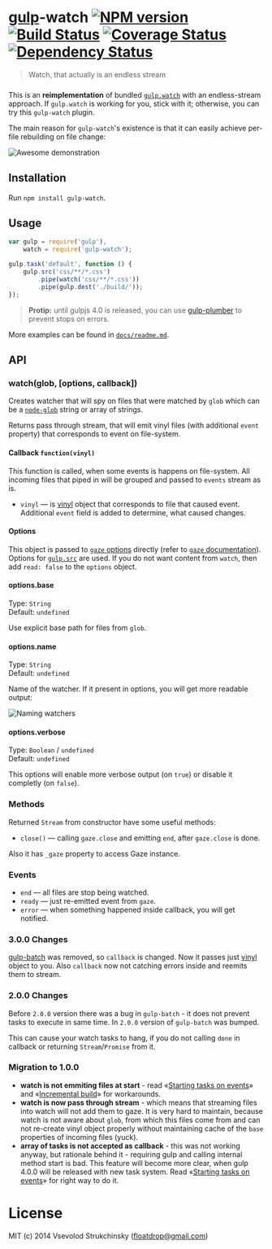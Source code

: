 # [gulp](https://github.com/gulpjs/gulp)-watch [![NPM version][npm-image]][npm-url] [![Build Status][travis-image]][travis-url] [![Coverage Status][coveralls-image]][coveralls-url] [![Dependency Status][depstat-image]][depstat-url]
> Watch, that actually is an endless stream

###  

This is an __reimplementation__ of bundled [`gulp.watch`](https://github.com/gulpjs/gulp/blob/master/docs/API.md#gulpwatchglob—opts-cb) with an endless-stream approach. If `gulp.watch` is working for you, stick with it; otherwise, you can try this `gulp-watch` plugin.

The main reason for `gulp-watch`'s existence is that it can easily achieve per-file rebuilding on file change:

![Awesome demonstration](https://github.com/floatdrop/gulp-watch/raw/master/img/2014-01-09.gif)

## Installation

Run `npm install gulp-watch`.

## Usage

```js
var gulp = require('gulp'),
    watch = require('gulp-watch');

gulp.task('default', function () {
    gulp.src('css/**/*.css')
        .pipe(watch('css/**/*.css'))
        .pipe(gulp.dest('./build/'));
});
```

> __Protip:__ until gulpjs 4.0 is released, you can use [gulp-plumber](https://github.com/floatdrop/gulp-plumber) to prevent stops on errors.

More examples can be found in [`docs/readme.md`](/docs/readme.md).

## API

### watch(glob, [options, callback])

Creates watcher that will spy on files that were matched by `glob` which can be a
[`node-glob`](https://github.com/isaacs/node-glob) string or array of strings.

Returns pass through stream, that will emit vinyl files
(with additional `event` property) that corresponds to event on file-system.

#### Callback `function(vinyl)`

This function is called, when some events is happens on file-system.
All incoming files that piped in will be grouped and passed to `events` stream as is.

 * `vinyl` — is [vinyl](https://github.com/wearefractal/vinyl) object that corresponds to file that caused event. Additional `event` field is added to determine, what caused changes.

#### Options

This object is passed to [`gaze` options](https://github.com/shama/gaze#properties) directly (refer to [`gaze` documentation](https://github.com/shama/gaze)). Options for [`gulp.src`](https://github.com/gulpjs/gulp#gulpsrcglobs-options) are used. If you do not want content from `watch`, then add `read: false` to the `options` object.

#### options.base
Type: `String`  
Default: `undefined`

Use explicit base path for files from `glob`.

#### options.name
Type: `String`  
Default: `undefined`

Name of the watcher. If it present in options, you will get more readable output:

![Naming watchers](https://github.com/floatdrop/gulp-watch/raw/master/img/naming.png)

#### options.verbose
Type: `Boolean` / `undefined`  
Default: `undefined`

This options will enable more verbose output (on `true`) or disable it completly (on `false`).

### Methods

Returned `Stream` from constructor have some useful methods:

 * `close()` — calling `gaze.close` and emitting `end`, after `gaze.close` is done.

Also it has `_gaze` property to access Gaze instance.

### Events

 * `end` — all files are stop being watched.
 * `ready` — just re-emitted event from `gaze`.
 * `error` — when something happened inside callback, you will get notified.

### 3.0.0 Changes

[gulp-batch](https://github.com/floatdrop/gulp-batch) was removed, so `callback` is changed. Now it passes just [vinyl](https://github.com/wearefractal/vinyl) object to you. Also `callback` now not catching errors inside and reemits them to stream.

### 2.0.0 Changes

Before `2.0.0` version there was a bug in `gulp-batch` - it does not prevent tasks to execute in same time. In `2.0.0` version of `gulp-batch` was bumped.

This can cause your watch tasks to hang, if you do not calling `done` in callback or returning `Stream`/`Promise` from it.

### Migration to 1.0.0

 * __watch is not emmiting files at start__ - read «[Starting tasks on events](/docs/readme.md#starting-tasks-on-events)» and «[Incremental build](https://github.com/floatdrop/gulp-watch/tree/master/docs#incremental-build)» for workarounds.
 * __watch is now pass through stream__ - which means that streaming files into watch will not add them to gaze. It is very hard to maintain, because watch is not aware about `glob`, from which this files come from and can not re-create vinyl object properly without maintaining cache of the `base` properties of incoming files (yuck).
 * __array of tasks is not accepted as callback__ - this was not working anyway, but rationale behind it - requiring gulp and calling internal method start is bad. This feature will become more clear, when gulp 4.0.0 will be released with new task system. Read «[Starting tasks on events](/docs/readme.md#starting-tasks-on-events)» for right way to do it.

# License

MIT (c) 2014 Vsevolod Strukchinsky (floatdrop@gmail.com)

[npm-url]: https://npmjs.org/package/gulp-watch
[npm-image]: http://img.shields.io/npm/v/gulp-watch.svg?style=flat

[travis-url]: https://travis-ci.org/floatdrop/gulp-watch
[travis-image]: http://img.shields.io/travis/floatdrop/gulp-watch.svg?style=flat

[coveralls-url]: https://coveralls.io/r/floatdrop/gulp-watch
[coveralls-image]: http://img.shields.io/coveralls/floatdrop/gulp-watch.svg?style=flat

[depstat-url]: https://david-dm.org/floatdrop/gulp-watch
[depstat-image]: http://img.shields.io/david/floatdrop/gulp-watch.svg?style=flat
